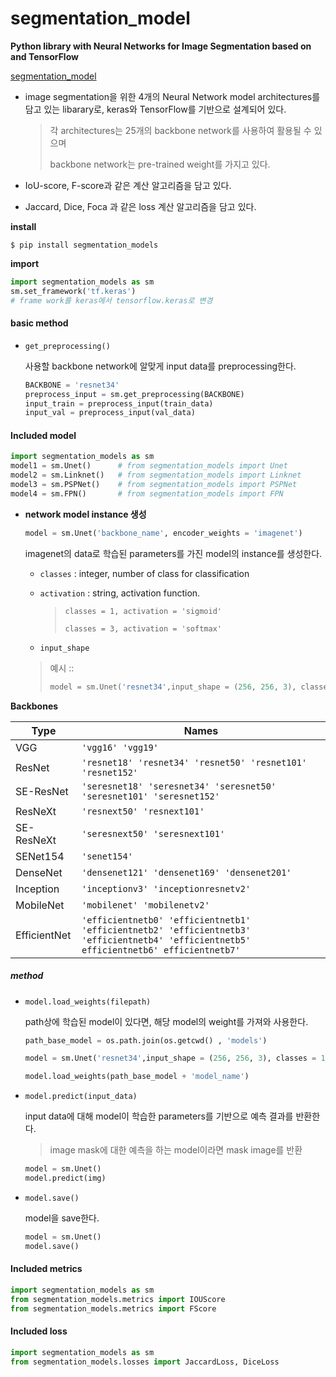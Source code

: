 # segmentation_model

**Python library with Neural Networks for Image Segmentation based on and TensorFlow**

[segmentation_model](https://github.com/qubvel/segmentation_models#simple-training-pipeline)



- image segmentation을 위한 4개의 Neural Network model architectures를 담고 있는 libarary로,  keras와 TensorFlow를 기반으로 설계되어 있다.

  > 각 architectures는 25개의 backbone network를 사용하여 활용될 수 있으며
  >
  > backbone network는 pre-trained weight를 가지고 있다.

- IoU-score, F-score과 같은 계산 알고리즘을 담고 있다.

- Jaccard, Dice, Foca 과 같은 loss 계산 알고리즘을 담고 있다.



**install**

```
$ pip install segmentation_models
```



**import**

```python
import segmentation_models as sm
sm.set_framework('tf.keras')
# frame work를 keras에서 tensorflow.keras로 변경
```



#### basic method

- `get_preprocessing()`

  사용할 backbone network에 알맞게 input data를 preprocessing한다.

  ```python
  BACKBONE = 'resnet34'
  preprocess_input = sm.get_preprocessing(BACKBONE)
  input_train = preprocess_input(train_data)
  input_val = preprocess_input(val_data)
  ```

  



#### Included model

```python
import segmentation_models as sm
model1 = sm.Unet()		# from segmentation_models import Unet
model2 = sm.Linknet()	# from segmentation_models import Linknet
model3 = sm.PSPNet()	# from segmentation_models import PSPNet
model4 = sm.FPN()		# from segmentation_models import FPN
```



- **network model instance 생성**

  ```python
  model = sm.Unet('backbone_name', encoder_weights = 'imagenet')
  ```

  imagenet의 data로 학습된 parameters를 가진 model의 instance를 생성한다.

  - `classes` : integer, number of class for classification

  - `activation` : string, activation function. 

    > `classes = 1, activation = 'sigmoid'`
    >
    > `classes = 3, activation = 'softmax'`

  - `input_shape` 

  > 예시 ::
  >
  > ```python
  > model = sm.Unet('resnet34',input_shape = (256, 256, 3), classes = 1, activation = 'sigmoid', encoder_weights='imagenet')
  > ```

  

**Backbones**

| Type         | Names                                                        |
| ------------ | ------------------------------------------------------------ |
| VGG          | `'vgg16' 'vgg19'`                                            |
| ResNet       | `'resnet18' 'resnet34' 'resnet50' 'resnet101' 'resnet152'`   |
| SE-ResNet    | `'seresnet18' 'seresnet34' 'seresnet50' 'seresnet101' 'seresnet152'` |
| ResNeXt      | `'resnext50' 'resnext101'`                                   |
| SE-ResNeXt   | `'seresnext50' 'seresnext101'`                               |
| SENet154     | `'senet154'`                                                 |
| DenseNet     | `'densenet121' 'densenet169' 'densenet201'`                  |
| Inception    | `'inceptionv3' 'inceptionresnetv2'`                          |
| MobileNet    | `'mobilenet' 'mobilenetv2'`                                  |
| EfficientNet | `'efficientnetb0' 'efficientnetb1' 'efficientnetb2' 'efficientnetb3' 'efficientnetb4' 'efficientnetb5' efficientnetb6' efficientnetb7'` |



##### method

- `model.load_weights(filepath)`

  path상에 학습된 model이 있다면, 해당 model의 weight를 가져와 사용한다.

  ```python
  path_base_model = os.path.join(os.getcwd() , 'models')
  
  model = sm.Unet('resnet34',input_shape = (256, 256, 3), classes = 1, activation = 'sigmoid', encoder_weights='imagenet')
  
  model.load_weights(path_base_model + 'model_name')
  ```

- `model.predict(input_data)`

  input data에 대해 model이 학습한 parameters를 기반으로 예측 결과를 반환한다.

  > image mask에 대한 예측을 하는 model이라면 mask image를 반환

  ```python
  model = sm.Unet()
  model.predict(img)
  ```

- `model.save()`

  model을 save한다.

  ```python
  model = sm.Unet()
  model.save()
  ```

  



#### Included metrics

```python
import segmentation_models as sm
from segmentation_models.metrics import IOUScore
from segmentation_models.metrics import FScore
```



#### Included loss

```python
import segmentation_models as sm
from segmentation_models.losses import JaccardLoss, DiceLoss
```



